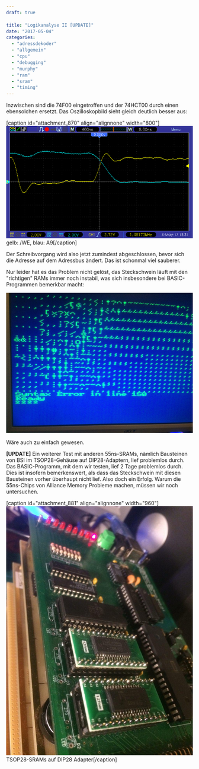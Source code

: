 ```yaml
---
draft: true

title: "Logikanalyse II [UPDATE]"
date: "2017-05-04"
categories: 
  - "adressdekoder"
  - "allgemein"
  - "cpu"
  - "debugging"
  - "murphy"
  - "ram"
  - "sram"
  - "timing"
---
```


Inzwischen sind die 74F00 eingetroffen und der 74HCT00 durch einen ebensolchen ersetzt. Das Oszilloskopbild sieht gleich deutlich besser aus:

\[caption id="attachment\_870" align="alignnone" width="800"\]![tekway449_3](images/tekway449_3.gif) gelb: /WE, blau: A9\[/caption\]

Der Schreibvorgang wird also jetzt zumindest abgeschlossen, bevor sich die Adresse auf dem Adressbus ändert. Das ist schonmal viel sauberer.

Nur leider hat es das Problem nicht gelöst, das Steckschwein läuft mit den "richtigen" RAMs immer noch instabil, was sich insbesondere bei BASIC-Programmen bemerkbar macht:

![photo_2017-05-04_19-56-29](images/photo_2017-05-04_19-56-29.jpg)

Wäre auch zu einfach gewesen.

**\[UPDATE\]** Ein weiterer Test mit anderen 55ns-SRAMs, nämlich Bausteinen von BSI im TSOP28-Gehäuse auf DIP28-Adaptern, lief problemlos durch. Das BASIC-Programm, mit dem wir testen, lief 2 Tage problemlos durch. Dies ist insofern bemerkenswert, als dass das Steckschwein mit diesen Bausteinen vorher überhaupt nicht lief. Also doch ein Erfolg. Warum die 55ns-Chips von Alliance Memory Probleme machen, müssen wir noch untersuchen.

\[caption id="attachment\_881" align="alignnone" width="960"\]![photo_2017-05-06_19-57-10](images/photo_2017-05-06_19-57-10.jpg) TSOP28-SRAMs auf DIP28 Adapter\[/caption\]
